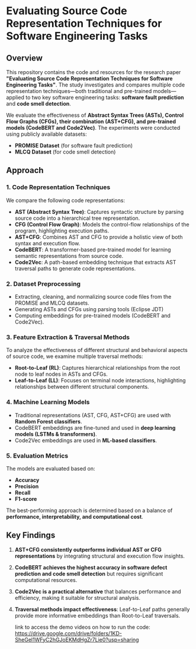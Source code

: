 # Evaluating Source Code Representation Techniques for Software Engineering Tasks

## Overview

This repository contains the code and resources for the research paper **"Evaluating Source Code Representation Techniques for Software Engineering Tasks"**. The study investigates and compares multiple code representation techniques—both traditional and pre-trained models—applied to two key software engineering tasks: **software fault prediction** and **code smell detection**.

We evaluate the effectiveness of **Abstract Syntax Trees (ASTs), Control Flow Graphs (CFGs), their combination (AST+CFG), and pre-trained models (CodeBERT and Code2Vec)**. The experiments were conducted using publicly available datasets:

- **PROMISE Dataset** (for software fault prediction)
- **MLCQ Dataset** (for code smell detection)

## Approach

### 1. Code Representation Techniques
We compare the following code representations:

- **AST (Abstract Syntax Tree)**: Captures syntactic structure by parsing source code into a hierarchical tree representation.
- **CFG (Control Flow Graph)**: Models the control-flow relationships of the program, highlighting execution paths.
- **AST+CFG**: Combines AST and CFG to provide a holistic view of both syntax and execution flow.
- **CodeBERT**: A transformer-based pre-trained model for learning semantic representations from source code.
- **Code2Vec**: A path-based embedding technique that extracts AST traversal paths to generate code representations.

### 2. Dataset Preprocessing
- Extracting, cleaning, and normalizing source code files from the PROMISE and MLCQ datasets.
- Generating ASTs and CFGs using parsing tools (Eclipse JDT)
- Computing embeddings for pre-trained models (CodeBERT and Code2Vec).

### 3. Feature Extraction & Traversal Methods
To analyze the effectiveness of different structural and behavioral aspects of source code, we examine multiple traversal methods:

- **Root-to-Leaf (RL)**: Captures hierarchical relationships from the root node to leaf nodes in ASTs and CFGs.
- **Leaf-to-Leaf (LL)**: Focuses on terminal node interactions, highlighting relationships between different structural components.

### 4. Machine Learning Models
- Traditional representations (AST, CFG, AST+CFG) are used with **Random Forest classifiers**.
- CodeBERT embeddings are fine-tuned and used in **deep learning models (LSTMs & transformers)**.
- Code2Vec embeddings are used in **ML-based classifiers**.

### 5. Evaluation Metrics
The models are evaluated based on:
- **Accuracy**
- **Precision**
- **Recall**
- **F1-score**

The best-performing approach is determined based on a balance of **performance, interpretability, and computational cost**.

## Key Findings

1. **AST+CFG consistently outperforms individual AST or CFG representations** by integrating structural and execution flow insights.
2. **CodeBERT achieves the highest accuracy in software defect prediction and code smell detection** but requires significant computational resources.
3. **Code2Vec is a practical alternative** that balances performance and efficiency, making it suitable for structural analysis.
4. **Traversal methods impact effectiveness**: Leaf-to-Leaf paths generally provide more informative embeddings than Root-to-Leaf traversals.


   link to access the demo videos on how to run the code: https://drive.google.com/drive/folders/1KD-SheGel1WFyC2hGJoEKMdHgZr7Lie0?usp=sharing


